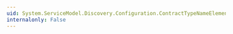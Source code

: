 ```yaml
---
uid: System.ServiceModel.Discovery.Configuration.ContractTypeNameElement.#ctor(System.String,System.String)
internalonly: False
---
```

